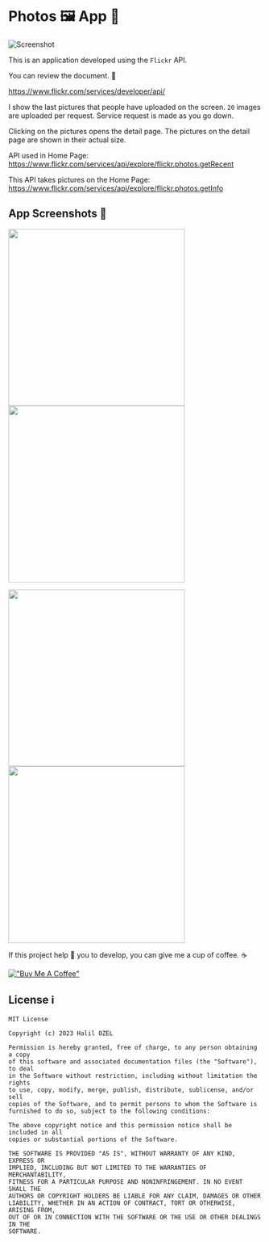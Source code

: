# Photos 🖼 App 📱

![Screenshot](https://github.com/halilozel1903/PhotosApp/blob/master/flickr.jpg)

This is an application developed using the `Flickr` API.

You can review the document. 📝

https://www.flickr.com/services/developer/api/

I show the last pictures that people have uploaded on the screen. `20` images are uploaded per request. Service request is made as you go down.

Clicking on the pictures opens the detail page. The pictures on the detail page are shown in their actual size.

API used in Home Page: https://www.flickr.com/services/api/explore/flickr.photos.getRecent

This API takes pictures on the Home Page: https://www.flickr.com/services/api/explore/flickr.photos.getInfo

## App Screenshots 📸

<img src="https://github.com/halilozel1903/PhotosApp/blob/master/home.jpeg" width="350" /> <img src="https://github.com/halilozel1903/PhotosApp/blob/master/home1.jpeg" width="350" />

<img src="https://github.com/halilozel1903/PhotosApp/blob/master/detail.jpeg" width="350" /> <img src="https://github.com/halilozel1903/PhotosApp/blob/master/detail1.jpeg" width="350" />  

If this project help 💁 you to develop, you can give me a cup of coffee. ☕

[!["Buy Me A Coffee"](https://www.buymeacoffee.com/assets/img/custom_images/orange_img.png)](https://www.buymeacoffee.com/halilozel1903)

## License ℹ️
```
MIT License

Copyright (c) 2023 Halil OZEL

Permission is hereby granted, free of charge, to any person obtaining a copy
of this software and associated documentation files (the "Software"), to deal
in the Software without restriction, including without limitation the rights
to use, copy, modify, merge, publish, distribute, sublicense, and/or sell
copies of the Software, and to permit persons to whom the Software is
furnished to do so, subject to the following conditions:

The above copyright notice and this permission notice shall be included in all
copies or substantial portions of the Software.

THE SOFTWARE IS PROVIDED "AS IS", WITHOUT WARRANTY OF ANY KIND, EXPRESS OR
IMPLIED, INCLUDING BUT NOT LIMITED TO THE WARRANTIES OF MERCHANTABILITY,
FITNESS FOR A PARTICULAR PURPOSE AND NONINFRINGEMENT. IN NO EVENT SHALL THE
AUTHORS OR COPYRIGHT HOLDERS BE LIABLE FOR ANY CLAIM, DAMAGES OR OTHER
LIABILITY, WHETHER IN AN ACTION OF CONTRACT, TORT OR OTHERWISE, ARISING FROM,
OUT OF OR IN CONNECTION WITH THE SOFTWARE OR THE USE OR OTHER DEALINGS IN THE
SOFTWARE.
```
